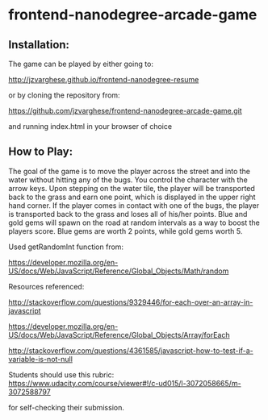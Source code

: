 frontend-nanodegree-arcade-game
===============================

Installation:
------------

The game can be played by either going to:

http://jzvarghese.github.io/frontend-nanodegree-resume

or by cloning the repository from:

https://github.com/jzvarghese/frontend-nanodegree-arcade-game.git

and running index.html in your browser of choice


How to Play:
------------

The goal of the game is to move the player across the street
and into the water without hitting any of the bugs. You control
the character with the arrow keys. Upon stepping on the water tile,
the player will be transported back to the grass and earn one point,
which is displayed in the upper right hand corner. If the player
comes in contact with one of the bugs, the player is transported
back to the grass and loses all of his/her points. Blue and gold
gems will spawn on the road at random intervals as a way to boost
the players score. Blue gems are worth 2 points,
while gold gems worth 5.





Used getRandomInt function from:

https://developer.mozilla.org/en-US/docs/Web/JavaScript/Reference/Global_Objects/Math/random


Resources referenced:

http://stackoverflow.com/questions/9329446/for-each-over-an-array-in-javascript

https://developer.mozilla.org/en-US/docs/Web/JavaScript/Reference/Global_Objects/Array/forEach

http://stackoverflow.com/questions/4361585/javascript-how-to-test-if-a-variable-is-not-null



Students should use this rubric: https://www.udacity.com/course/viewer#!/c-ud015/l-3072058665/m-3072588797

for self-checking their submission.
